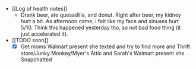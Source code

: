   * [[Log of health notes]]
    * Drank beer, ate quesadilla, and donut. Right after beer, my kidney hurt a bit. As afternoon came, i felt like my face and sinuses hurt 5/10. Think this happened yesterday tho, so not bad food thing (it just accelerated it). 
  * [[TODO soon]]
    * [x] Get moms Walmart present she texted and try to find more and Thrift store/Junky Monkey/Myer's Attic and Sarah's Walmart present she Snapchatted